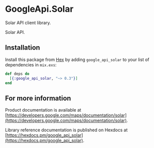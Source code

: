 # GoogleApi.Solar

Solar API client library.

Solar API.

## Installation

Install this package from [Hex](https://hex.pm) by adding
`google_api_solar` to your list of dependencies in `mix.exs`:

```elixir
def deps do
  [{:google_api_solar, "~> 0.3"}]
end
```

## For more information

Product documentation is available at [https://developers.google.com/maps/documentation/solar](https://developers.google.com/maps/documentation/solar).

Library reference documentation is published on Hexdocs at
[https://hexdocs.pm/google_api_solar](https://hexdocs.pm/google_api_solar).
